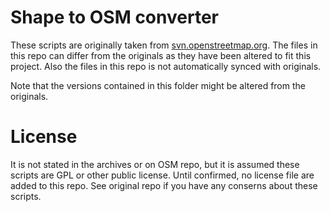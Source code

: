 Shape to OSM converter
==================

These scripts are originally taken from [svn.openstreetmap.org](http://svn.openstreetmap.org/applications/utils/import/shp2osm/). The files in this repo can differ from the originals as they have been altered to fit this project. Also the files in this repo is not automatically synced with originals.

Note that the versions contained in this folder might be altered from the originals.

License
===============

It is not stated in the archives or on OSM repo, but it is assumed these scripts are GPL or other public license. Until confirmed, no license file are added to this repo. See original repo if you have any conserns about these scripts.
